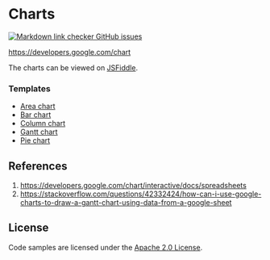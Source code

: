 # Charts

[![Markdown link checker GitHub issues](https://img.shields.io/github/issues/nmstreethran/GoogleCharts/link%20checker?color=limegreen&label=Link%20checker%20issues&labelColor=darkslategray)](https://github.com/nmstreethran/GoogleCharts/issues?q=is%3Aissue+is%3Aopen+label%3A%22link+checker%22)

https://developers.google.com/chart

The charts can be viewed on [JSFiddle](https://jsfiddle.net/user/nmstreethran/).

### Templates

- [Area chart](charts/templates/areachart.html)
- [Bar chart](charts/templates/barchart.html)
- [Column chart](charts/templates/columnchart.html)
- [Gantt chart](charts/templates/ganttchart.html)
- [Pie chart](charts/templates/piechart.html)

## References

1. https://developers.google.com/chart/interactive/docs/spreadsheets
2. https://stackoverflow.com/questions/42332424/how-can-i-use-google-charts-to-draw-a-gantt-chart-using-data-from-a-google-sheet

## License

Code samples are licensed under the [Apache 2.0 License](LICENSE).
